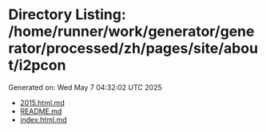 # Directory Listing: /home/runner/work/generator/generator/processed/zh/pages/site/about/i2pcon
Generated on: Wed May  7 04:32:02 UTC 2025

- [2015.html.md](2015.html.md)
- [README.md](README.md)
- [index.html.md](index.html.md)
